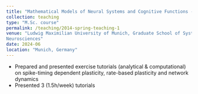 ```yaml
---
title: "Mathematical Models of Neural Systems and Cognitive Functions -- Tutorials"
collection: teaching
type: "M.Sc. course"
permalink: /teaching/2014-spring-teaching-1
venue: "Ludwig Maximilian University of Munich, Graduate School of Systemic
Neurosciences"
date: 2024-06
location: "Munich, Germany"
---
```


- Prepared and presented exercise tutorials (analytical & computational) on spike-timing dependent plasticity, rate-based plasticity and network dynamics
- Presented 3 (1.5h/week) tutorials

